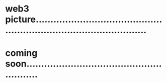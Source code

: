 # web3 picture...........................................................................................
# coming soon.........................................................
